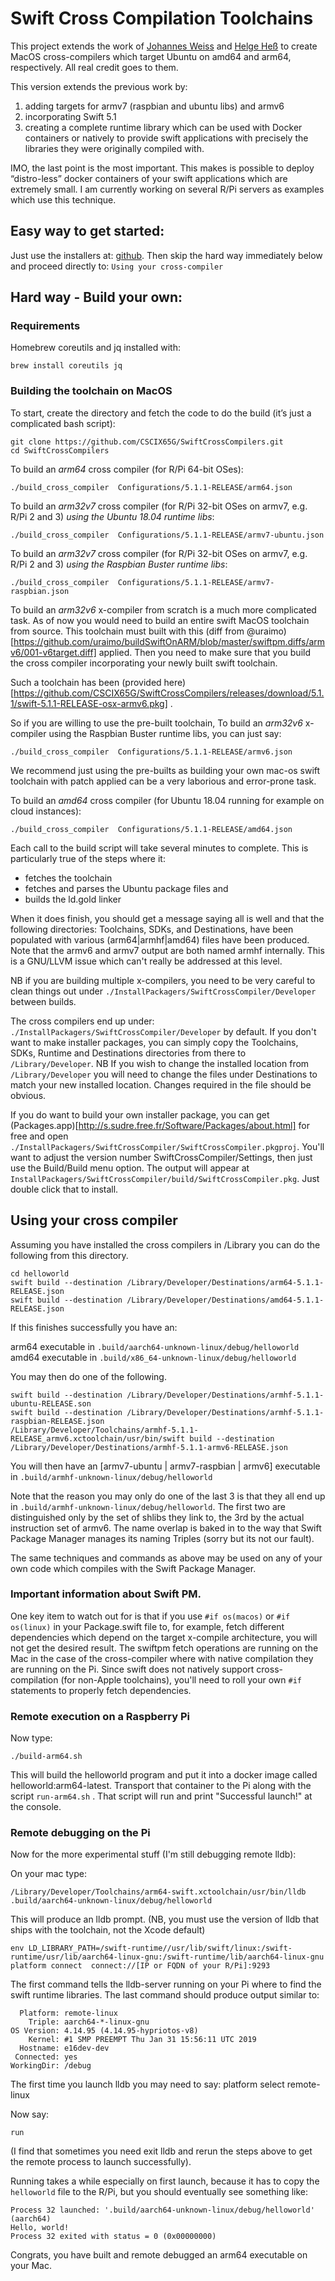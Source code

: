 # Swift Cross Compilation Toolchains

This project extends the work of [Johannes Weiss](https://github.com/weissi) and [Helge Heß](https://github.com/AlwaysRightInstitute/swift-mac2arm-x-compile-toolchain) to create MacOS cross-compilers which target Ubuntu on amd64 and arm64, respectively.  All real credit goes to them.

This version extends the previous work by:

1. adding targets for armv7 (raspbian and ubuntu libs) and armv6
2. incorporating Swift 5.1
3. creating a complete runtime library which can be used with Docker containers or natively to provide swift applications with precisely the libraries they were originally compiled with. 

IMO, the last point is the most important.  This makes is possible to deploy “distro-less” docker containers of your swift applications which are extremely small.  I am currently working on several R/Pi servers as examples which use this technique.

## Easy way to get started:

Just use the installers at: [github](https://github.com/CSCIX65G/SwiftCrossCompilers/releases).  Then skip the hard way immediately below and proceed directly to: `Using your cross-compiler`

## Hard way - Build your own: 

### Requirements
Homebrew coreutils and jq installed with:

    brew install coreutils jq

### Building the  toolchain on MacOS

To start, create the directory and fetch the code to do the build (it’s just a complicated bash script):

```
git clone https://github.com/CSCIX65G/SwiftCrossCompilers.git
cd SwiftCrossCompilers
```
To build an *arm64* cross compiler (for R/Pi 64-bit OSes):

    ./build_cross_compiler  Configurations/5.1.1-RELEASE/arm64.json

To build an *arm32v7* cross compiler (for R/Pi 32-bit OSes on armv7, e.g. R/Pi 2 and 3) *using the Ubuntu 18.04 runtime libs*:

    ./build_cross_compiler  Configurations/5.1.1-RELEASE/armv7-ubuntu.json
    
To build an *arm32v7* cross compiler (for R/Pi 32-bit OSes on armv7, e.g. R/Pi 2 and 3) *using the Raspbian Buster runtime libs*:

    ./build_cross_compiler  Configurations/5.1.1-RELEASE/armv7-raspbian.json

To build an *arm32v6* x-compiler from scratch is a much more complicated task.  As of now you would need to build an entire swift MacOS toolchain from source.  This toolchain must built with this 
(diff from @uraimo)[https://github.com/uraimo/buildSwiftOnARM/blob/master/swiftpm.diffs/armv6/001-v6target.diff]
applied. Then you need to make sure that you build the cross compiler incorporating your newly built swift toolchain.

Such a toolchain has been (provided here)[https://github.com/CSCIX65G/SwiftCrossCompilers/releases/download/5.1.1/swift-5.1.1-RELEASE-osx-armv6.pkg] . 

So if you are willing to use the pre-built toolchain,  To build an *arm32v6* x-compiler using the Raspbian Buster runtime libs, you can just say:

    ./build_cross_compiler  Configurations/5.1.1-RELEASE/armv6.json

We recommend just using the pre-builts as building your own mac-os swift toolchain with patch applied can be a very laborious and error-prone task.

To build an *amd64* cross compiler (for Ubuntu 18.04 running for example on cloud instances):

    ./build_cross_compiler  Configurations/5.1.1-RELEASE/amd64.json

Each call to the build script will take several minutes to complete. This is particularly true of the steps where it:

* fetches the toolchain 
* fetches and parses the Ubuntu package files and 
* builds the ld.gold linker 

When it does finish, you should get a message saying all is well and that the following directories: Toolchains, SDKs, and Destinations, have been populated with various (arm64|armhf|amd64) files have been produced.  Note that the armv6 and armv7 output are both named armhf internally.  This is a GNU/LLVM issue which can't really be addressed at this level.  

NB if you are building multiple x-compilers, you need to be very careful to clean things out under `./InstallPackagers/SwiftCrossCompiler/Developer` between builds.

The cross compilers end up under: `./InstallPackagers/SwiftCrossCompiler/Developer` by default.  If you don't want to make installer packages, you can simply copy the Toolchains, SDKs, Runtime and Destinations directories from there to `/Library/Developer`.  NB If you wish to change the installed location from `/Library/Developer` you will need to change the files under Destinations to match your new installed location.  Changes required in the file should be obvious.

If you do want to build your own installer package, you can get (Packages.app)[http://s.sudre.free.fr/Software/Packages/about.html] for free and open `./InstallPackagers/SwiftCrossCompiler/SwiftCrossCompiler.pkgproj`.  You'll want to adjust the version number SwiftCrossCompiler/Settings, then just use the Build/Build menu option.  The output will appear at `InstallPackagers/SwiftCrossCompiler/build/SwiftCrossCompiler.pkg`. Just double click that to install.

## Using your cross compiler
Assuming you have installed the cross compilers in /Library you can do the following from this directory.

    cd helloworld
    swift build --destination /Library/Developer/Destinations/arm64-5.1.1-RELEASE.json
    swift build --destination /Library/Developer/Destinations/amd64-5.1.1-RELEASE.json

If this finishes successfully you have an:
    
arm64 executable in `.build/aarch64-unknown-linux/debug/helloworld`
amd64 executable in `.build/x86_64-unknown-linux/debug/helloworld`  

You may then do one of the following.
    
    swift build --destination /Library/Developer/Destinations/armhf-5.1.1-ubuntu-RELEASE.son
    swift build --destination /Library/Developer/Destinations/armhf-5.1.1-raspbian-RELEASE.json
    /Library/Developer/Toolchains/armhf-5.1.1-RELEASE_armv6.xctoolchain/usr/bin/swift build --destination /Library/Developer/Destinations/armhf-5.1.1-armv6-RELEASE.json

You will then have an [armv7-ubuntu | armv7-raspbian | armv6] executable in `.build/armhf-unknown-linux/debug/helloworld`

Note that the reason you may only do one of the last 3 is that they all end up in  `.build/armhf-unknown-linux/debug/helloworld`. The first two are distinguished only by the set of shlibs they link to, the 3rd by the actual instruction set of armv6.  The name overlap is baked in to the way that Swift Package Manager manages its naming Triples (sorry but its not our fault).

The same techniques and commands as above may be used on any of your own code which compiles with the Swift Package Manager.

### Important information about Swift PM.

One key item to watch out for is that if you use `#if os(macos)` or `#if os(linux)` in your Package.swift file to, for example, fetch different dependencies which depend on the target x-compile architecture, you will not get the desired result.  The swiftpm fetch operations are running on the Mac in the case of the cross-compiler where with native compilation they are running on the Pi.  Since swift does not natively support cross-compilation (for non-Apple toolchains), you'll need to roll your own `#if` statements to properly fetch dependencies.

### Remote execution on a Raspberry Pi

Now type:

    ./build-arm64.sh

This will build the helloworld program and put it into a docker image called helloworld:arm64-latest.  Transport that container to the Pi along with the script `run-arm64.sh` .  That script will run and print "Successful launch!" at the console.

### Remote debugging on the Pi

Now for the more experimental stuff (I'm still debugging remote lldb):

On your mac type:

    /Library/Developer/Toolchains/arm64-swift.xctoolchain/usr/bin/lldb .build/aarch64-unknown-linux/debug/helloworld

This will produce an lldb prompt.   (NB, you must use the version of lldb that ships with the toolchain, not the Xcode default)

    env LD_LIBRARY_PATH=/swift-runtime//usr/lib/swift/linux:/swift-runtime/usr/lib/aarch64-linux-gnu:/swift-runtime/lib/aarch64-linux-gnu
    platform connect  connect://[IP or FQDN of your R/Pi]:9293

The first command tells the lldb-server running on your Pi where to find the swift runtime libraries. The last command should produce output similar to:

```
  Platform: remote-linux
    Triple: aarch64-*-linux-gnu
OS Version: 4.14.95 (4.14.95-hypriotos-v8)
    Kernel: #1 SMP PREEMPT Thu Jan 31 15:56:11 UTC 2019
  Hostname: e16dev-dev
 Connected: yes
WorkingDir: /debug
```

The first time you launch lldb you may need to say:
platform select remote-linux

Now say:

    run

(I find that sometimes you need exit lldb and rerun the steps above to get the remote process to launch successfully).

Running takes a while especially on first launch, because it has to copy the `helloworld` file to the R/Pi, but you should eventually see something like:

```
Process 32 launched: '.build/aarch64-unknown-linux/debug/helloworld' (aarch64)
Hello, world!
Process 32 exited with status = 0 (0x00000000) 
```

Congrats, you have built and remote debugged an arm64 executable on your Mac.


